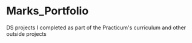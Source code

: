 # Marks_Portfolio
DS projects I completed as part of the Practicum's curriculum and other outside projects
